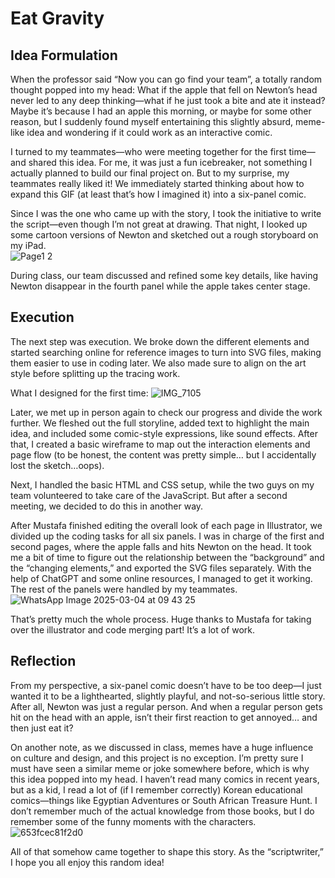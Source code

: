 # Eat Gravity
## Idea Formulation
When the professor said “Now you can go find your team”, a totally random thought popped into my head: What if the apple that fell on Newton’s head never led to any deep thinking—what if he just took a bite and ate it instead? Maybe it’s because I had an apple this morning, or maybe for some other reason, but I suddenly found myself entertaining this slightly absurd, meme-like idea and wondering if it could work as an interactive comic.  
  
I turned to my teammates—who were meeting together for the first time—and shared this idea. For me, it was just a fun icebreaker, not something I actually planned to build our final project on. But to my surprise, my teammates really liked it! We immediately started thinking about how to expand this GIF (at least that’s how I imagined it) into a six-panel comic.  
  
Since I was the one who came up with the story, I took the initiative to write the script—even though I’m not great at drawing. That night, I looked up some cartoon versions of Newton and sketched out a rough storyboard on my iPad.  
![Page1 2](https://github.com/user-attachments/assets/1b6d3ad0-a970-4c38-b58f-920dce26d7f9)

During class, our team discussed and refined some key details, like having Newton disappear in the fourth panel while the apple takes center stage.  
## Execution
The next step was execution. We broke down the different elements and started searching online for reference images to turn into SVG files, making them easier to use in coding later. We also made sure to align on the art style before splitting up the tracing work.

What I designed for the first time:
![IMG_7105](https://github.com/user-attachments/assets/7342cd1a-4361-4972-809c-4ea3ef4cec01)

Later, we met up in person again to check our progress and divide the work further. We fleshed out the full storyline, added text to highlight the main idea, and included some comic-style expressions, like sound effects. After that, I created a basic wireframe to map out the interaction elements and page flow (to be honest, the content was pretty simple… but I accidentally lost the sketch…oops).
  
Next, I handled the basic HTML and CSS setup, while the two guys on my team volunteered to take care of the JavaScript. But after a second meeting, we decided to do this in another way. 
  
After Mustafa finished editing the overall look of each page in Illustrator, we divided up the coding tasks for all six panels. I was in charge of the first and second pages, where the apple falls and hits Newton on the head. It took me a bit of time to figure out the relationship between the “background” and the “changing elements,” and exported the SVG files separately. With the help of ChatGPT and some online resources, I managed to get it working. The rest of the panels were handled by my teammates.
![WhatsApp Image 2025-03-04 at 09 43 25](https://github.com/user-attachments/assets/50f68dfe-3b3a-4a86-afd7-e39b85aef333)

That’s pretty much the whole process. Huge thanks to Mustafa for taking over the illustrator and code merging part! It’s a lot of work.
## Reflection
From my perspective, a six-panel comic doesn’t have to be too deep—I just wanted it to be a lighthearted, slightly playful, and not-so-serious little story. After all, Newton was just a regular person. And when a regular person gets hit on the head with an apple, isn’t their first reaction to get annoyed… and then just eat it?
  
On another note, as we discussed in class, memes have a huge influence on culture and design, and this project is no exception. I’m pretty sure I must have seen a similar meme or joke somewhere before, which is why this idea popped into my head. I haven’t read many comics in recent years, but as a kid, I read a lot of (if I remember correctly) Korean educational comics—things like Egyptian Adventures or South African Treasure Hunt. I don’t remember much of the actual knowledge from those books, but I do remember some of the funny moments with the characters.
  ![653fcec81f2d0](https://github.com/user-attachments/assets/6a25aba8-5c59-4ad8-9b2a-b61592a679f7)

All of that somehow came together to shape this story. As the “scriptwriter,” I hope you all enjoy this random idea!	
